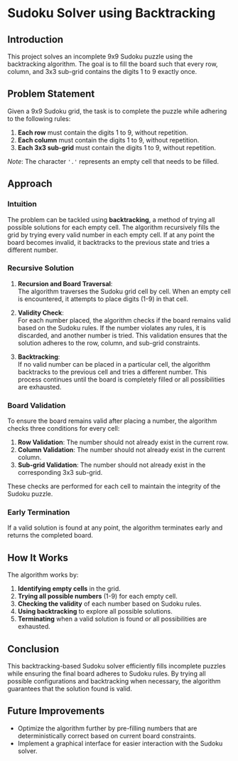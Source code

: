 # Sudoku Solver using Backtracking

## **Introduction**
This project solves an incomplete 9x9 Sudoku puzzle using the backtracking algorithm. The goal is to fill the board such that every row, column, and 3x3 sub-grid contains the digits 1 to 9 exactly once.

## **Problem Statement**
Given a 9x9 Sudoku grid, the task is to complete the puzzle while adhering to the following rules:

1. **Each row** must contain the digits 1 to 9, without repetition.
2. **Each column** must contain the digits 1 to 9, without repetition.
3. **Each 3x3 sub-grid** must contain the digits 1 to 9, without repetition.

*Note*: The character `'.'` represents an empty cell that needs to be filled.

## **Approach**

### **Intuition**
The problem can be tackled using **backtracking**, a method of trying all possible solutions for each empty cell. The algorithm recursively fills the grid by trying every valid number in each empty cell. If at any point the board becomes invalid, it backtracks to the previous state and tries a different number.

### **Recursive Solution**
1. **Recursion and Board Traversal**:  
   The algorithm traverses the Sudoku grid cell by cell. When an empty cell is encountered, it attempts to place digits (1-9) in that cell.

2. **Validity Check**:  
   For each number placed, the algorithm checks if the board remains valid based on the Sudoku rules. If the number violates any rules, it is discarded, and another number is tried. This validation ensures that the solution adheres to the row, column, and sub-grid constraints.

3. **Backtracking**:  
   If no valid number can be placed in a particular cell, the algorithm backtracks to the previous cell and tries a different number. This process continues until the board is completely filled or all possibilities are exhausted.

### **Board Validation**
To ensure the board remains valid after placing a number, the algorithm checks three conditions for every cell:

1. **Row Validation**: The number should not already exist in the current row.
2. **Column Validation**: The number should not already exist in the current column.
3. **Sub-grid Validation**: The number should not already exist in the corresponding 3x3 sub-grid.

These checks are performed for each cell to maintain the integrity of the Sudoku puzzle.

### **Early Termination**
If a valid solution is found at any point, the algorithm terminates early and returns the completed board.


## **How It Works**
The algorithm works by:

1. **Identifying empty cells** in the grid.
2. **Trying all possible numbers** (1-9) for each empty cell.
3. **Checking the validity** of each number based on Sudoku rules.
4. **Using backtracking** to explore all possible solutions.
5. **Terminating** when a valid solution is found or all possibilities are exhausted.

## **Conclusion**
This backtracking-based Sudoku solver efficiently fills incomplete puzzles while ensuring the final board adheres to Sudoku rules. By trying all possible configurations and backtracking when necessary, the algorithm guarantees that the solution found is valid.

## **Future Improvements**
- Optimize the algorithm further by pre-filling numbers that are deterministically correct based on current board constraints.
- Implement a graphical interface for easier interaction with the Sudoku solver.

